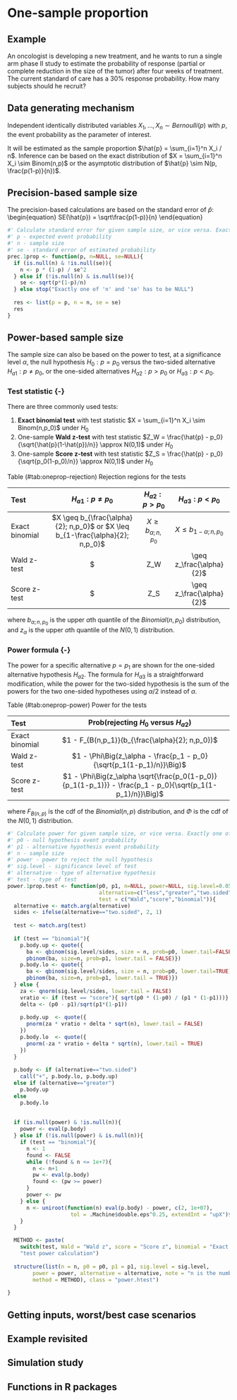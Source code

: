# One-sample proportion

## Example

An oncologist is developing a new treatment, and he wants to run a single arm phase II study to estimate the probability of response (partial or complete reduction in the size of the tumor) after four weeks of treatment. The current standard of care has a 30% response probability. How many subjects should he recruit?

## Data generating mechanism

Independent identically distributed variables $X_1, \ldots, X_n \sim Bernoulli(p)$ with $p$, the event probability as the parameter of interest.

It will be estimated as the sample proportion $\hat{p} = \sum_{i=1}^n X_i / n$. Inference can be based on the exact distribution of $X = \sum_{i=1}^n X_i \sim Binom(n,p)$ or the asymptotic distribution of $\hat{p} \sim N(p, \frac{p(1-p)}{n})$.

## Precision-based sample size

The precision-based calculations are based on the standard error of $\hat{p}$:
\begin{equation}
SE(\hat{p}) = \sqrt\frac{p(1-p)}{n} 
\end{equation}


```r
#' Calculate standard error for given sample size, or vice versa. Exactly one of 'n' and 'se' has to be NULL
#' p - expected event probability
#' n - sample size
#' se - standard error of estimated probability
prec.1prop <- function(p, n=NULL, se=NULL){
  if (is.null(n) & !is.null(se)){
    n <- p * (1-p) / se^2
  } else if (!is.null(n) & is.null(se)){
    se <- sqrt(p*(1-p)/n)
  } else stop("Exactly one of 'n' and 'se' has to be NULL")
  
  res <- list(p = p, n = n, se = se)
  res
}
```


## Power-based sample size

The sample size can also be based on the power to test, at a significance level $\alpha$, the null hypothesis $H_0: p = p_0$ versus the two-sided alternative $H_{a1}: p \neq p_0$, or the one-sided alternatives  $H_{a2}: p > p_0$ or  $H_{a3}: p < p_0$.

### Test statistic {-}

There are three commonly used tests:

 1. **Exact binomial test** with test statistic  $X = \sum_{i=1}^n X_i \sim Binom(n,p_0)$ under $H_0$
 2. One-sample **Wald z-test** with test statistic  $Z_W = \frac{\hat{p} - p_0}{\sqrt{\hat{p}(1-\hat{p})/n}} \approx N(0,1)$ under $H_0$
 3. One-sample **Score z-test** with test statistic  $Z_S = \frac{\hat{p} - p_0}{\sqrt{p_0(1-p_0)/n}} \approx N(0,1)$ under $H_0$
 
Table (\#tab:oneprop-rejection) Rejection regions for the tests

| Test           | $H_{a1}: p \neq p_0$ | $H_{a2}: p > p_0$ | $H_{a3}: p < p_0$ |
|:---------------|:--------------------:|:-----------------:|:-----------------:|
| Exact binomial | $X \geq b_{\frac{\alpha}{2}; n,p_0}$ or $X \leq b_{1-\frac{\alpha}{2}; n,p_0}$ | $X \geq b_{\alpha; n,p_0}$ | $X \leq b_{1-\alpha; n,p_0}$ |
| Wald z-test    | $|Z_W| \geq z_\frac{\alpha}{2}$ | $Z_W \geq z_\alpha$ |  $Z_W \leq -z_{\alpha}$ |
| Score z-test   | $|Z_S| \geq z_\frac{\alpha}{2}$ | $Z_S \geq z_\alpha$ |  $Z_S \leq -z_{\alpha}$ |
 
where $b_{\alpha; n,p_0}$ is the upper $\alpha$th quantile of the $Binomial(n,p_0)$ distribution, and $z_{\alpha}$ is the upper $\alpha$th quantile of the $N(0,1)$ distribution.

### Power formula {-}

The power for a specific alternative $p=p_1$ are shown for the one-sided alternative hypothesis $H_{a2}$. The formula for $H_{a3}$ is a straightforward modification, while the power for the two-sided hypothesis is the sum of the powers for the two one-sided hypotheses using $\alpha/2$ instead of $\alpha$.

Table (\#tab:oneprop-power) Power for the tests

| Test           | Prob(rejecting $H_0$ versus $H_{a2}$) | 
|:---------------|:-------------------------------------:|
| Exact binomial | $1 - F_{B(n,p_1)}(b_{\frac{\alpha}{2}; n,p_0})$|
| Wald z-test    | $1 - \Phi\Big(z_\alpha - \frac{p_1 - p_0}{\sqrt{p_1(1-p_1)/n}}\Big)$ |
| Score z-test   | $1 - \Phi\Big(z_\alpha \sqrt{\frac{p_0(1-p_0)}{p_1(1-p_1)}} - \frac{p_1 - p_0}{\sqrt{p_1(1-p_1)/n}}\Big)$ |

where $F_{B(n,p)}$ is the cdf of the $Binomial(n,p)$ distribution, and $\Phi$ is the cdf of the $N(0,1)$ distribution.


```r
#' Calculate power for given sample size, or vice versa. Exactly one of 'n' and 'power' has to be NULL
#' p0 - null hypothesis event probability
#' p1 - alternative hypothesis event probability
#' n - sample size
#' power - power to reject the null hypothesis
#' sig.level - significance level of test
#' alternative - type of alternative hypothesis
#' test - type of test
power.1prop.test <- function(p0, p1, n=NULL, power=NULL, sig.level=0.05, 
                             alternative=c("less","greater","two.sided"),
                             test = c("Wald","score","binomial")){
  alternative <- match.arg(alternative)
  sides <- ifelse(alternative=="two.sided", 2, 1)
  
  test <- match.arg(test)
  
  if (test == "binomial"){
    p.body.up <- quote({
      ba <- qbinom(sig.level/sides, size = n, prob=p0, lower.tail=FALSE)
      pbinom(ba, size=n, prob=p1, lower.tail = FALSE)})
    p.body.lo <- quote({
      ba <- qbinom(sig.level/sides, size = n, prob=p0, lower.tail=TRUE)
      pbinom(ba, size=n, prob=p1, lower.tail = TRUE)})
  } else {
    za <- qnorm(sig.level/sides, lower.tail = FALSE)
    vratio <- if (test == "score"){ sqrt(p0 * (1-p0) / (p1 * (1-p1)))} else 1
    delta <- (p0 - p1)/sqrt(p1*(1-p1)) 
    
    p.body.up  <- quote({
      pnorm(za * vratio + delta * sqrt(n), lower.tail = FALSE)
    })
    p.body.lo  <- quote({
      pnorm(-za * vratio + delta * sqrt(n), lower.tail = TRUE)
    })
  }
  
  p.body <- if (alternative=="two.sided")
    call("+", p.body.lo, p.body.up)
  else if (alternative=="greater")
    p.body.up
  else 
    p.body.lo
  
  
  if (is.null(power) & !is.null(n)){
    power <- eval(p.body)
  } else if (!is.null(power) & is.null(n)){
    if (test == "binomial"){
      n <- 1
      found <- FALSE
      while (!found & n <= 1e+7){
        n <- n+1
        pw <- eval(p.body)
        found <- (pw >= power) 
      }
      power <- pw
    } else {
      n <- uniroot(function(n) eval(p.body) - power, c(2, 1e+07), 
                    tol = .Machine$double.eps^0.25, extendInt = "upX")$root
    }
  }

  METHOD <- paste(
    switch(test, Wald = "Wald z", score = "Score z", binomial = "Exact binomial"),
    "test power calculation")
    
  structure(list(n = n, p0 = p0, p1 = p1, sig.level = sig.level, 
        power = power, alternative = alternative, note = "n is the number of independent samples", 
        method = METHOD), class = "power.htest")
  
}
```

## Getting inputs, worst/best case scenarios

## Example revisited 

## Simulation study

## Functions in R packages
